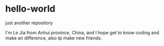 # hello-world
just another repository

I'm Le Jia from Anhui province, China, and I hope get to know coding and make an difference, also tp make new friends.

